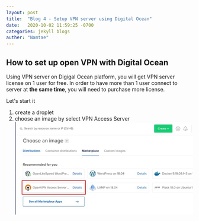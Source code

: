 ```yaml
---
layout: post
title:  "Blog 4 - Setup VPN server using Digital Ocean"
date:   2020-10-02 11:59:25 -0700
categories: jekyll blogs
auther: "Namtae"
---
```

<h2>How to set up open VPN with Digital Ocean</h2>
<p>Using VPN server on Digigal Ocean platform, you will get VPN server license on 1 user for free. In order to have more than 1 user connect to server at <b>the same time</b>, you will need to purchase more license. </p> 

Let's start it
<ol>
    <li>create a droplet</li>
    <li>choose an image by select VPN Access Server</li>
    <img src="docs/_posts/pictures/b4-1.jpg" alt="Digital Ocean selected image">
</ol>

